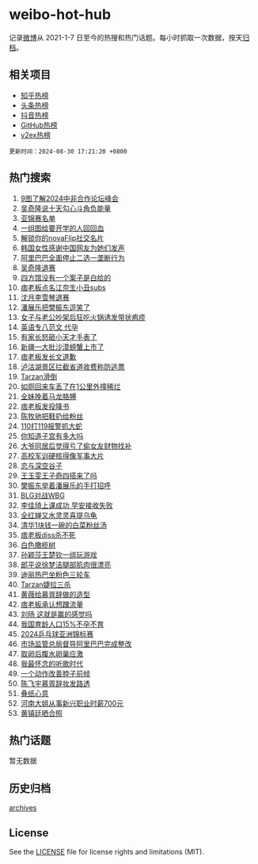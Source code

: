 # weibo-hot-hub

记录[微博](https://www.weibo.com)从 2021-1-7 日至今的热搜和热门话题。每小时抓取一次数据，按天[归档](archives)。

## 相关项目

- [知乎热榜](https://github.com/snaildev/zhihu-hot-hub)
- [头条热榜](https://github.com/snaildev/toutiao-hot-hub)
- [抖音热榜](https://github.com/snaildev/douyin-hot-hub)
- [GitHub热榜](https://github.com/snaildev/github-hot-hub)
- [v2ex热榜](https://github.com/snaildev/v2ex-hot-hub)


`更新时间：2024-08-30 17:21:20 +0800`

## 热门搜索

1. [9图了解2024中非合作论坛峰会](https://m.weibo.cn/search?containerid=100103type%3D1%26t%3D10%26q%3D%239%E5%9B%BE%E4%BA%86%E8%A7%A32024%E4%B8%AD%E9%9D%9E%E5%90%88%E4%BD%9C%E8%AE%BA%E5%9D%9B%E5%B3%B0%E4%BC%9A%23&stream_entry_id=51&isnewpage=1&extparam=seat%3D1%26c_type%3D51%26pos%3D0%26q%3D%25239%25E5%259B%25BE%25E4%25BA%2586%25E8%25A7%25A32024%25E4%25B8%25AD%25E9%259D%259E%25E5%2590%2588%25E4%25BD%259C%25E8%25AE%25BA%25E5%259D%259B%25E5%25B3%25B0%25E4%25BC%259A%2523%26dgr%3D0%26cate%3D10103%26filter_type%3Drealtimehot%26stream_entry_id%3D51%26display_time%3D1725009679%26pre_seqid%3D1725009679459082170186)
1. [吴奇隆说十天勾心斗角负能量](https://m.weibo.cn/search?containerid=100103type%3D1%26t%3D10%26q%3D%23%E5%90%B4%E5%A5%87%E9%9A%86%E8%AF%B4%E5%8D%81%E5%A4%A9%E5%8B%BE%E5%BF%83%E6%96%97%E8%A7%92%E8%B4%9F%E8%83%BD%E9%87%8F%23&stream_entry_id=31&isnewpage=1&extparam=seat%3D1%26c_type%3D31%26cate%3D5001%26realpos%3D1%26flag%3D1%26stream_entry_id%3D31%26pos%3D0%26band_rank%3D1%26lcate%3D5001%26q%3D%2523%25E5%2590%25B4%25E5%25A5%2587%25E9%259A%2586%25E8%25AF%25B4%25E5%258D%2581%25E5%25A4%25A9%25E5%258B%25BE%25E5%25BF%2583%25E6%2596%2597%25E8%25A7%2592%25E8%25B4%259F%25E8%2583%25BD%25E9%2587%258F%2523%26filter_type%3Drealtimehot%26dgr%3D0%26display_time%3D1725009679%26pre_seqid%3D1725009679459082170186)
1. [亚锦赛名单](https://m.weibo.cn/search?containerid=100103type%3D1%26t%3D10%26q%3D%E4%BA%9A%E9%94%A6%E8%B5%9B%E5%90%8D%E5%8D%95&stream_entry_id=31&isnewpage=1&extparam=seat%3D1%26c_type%3D31%26cate%3D5001%26realpos%3D2%26flag%3D1%26stream_entry_id%3D31%26pos%3D1%26band_rank%3D2%26lcate%3D5001%26q%3D%25E4%25BA%259A%25E9%2594%25A6%25E8%25B5%259B%25E5%2590%258D%25E5%258D%2595%26filter_type%3Drealtimehot%26dgr%3D0%26display_time%3D1725009679%26pre_seqid%3D1725009679459082170186)
1. [一组图给要开学的人回回血](https://m.weibo.cn/search?containerid=100103type%3D1%26t%3D10%26q%3D%23%E4%B8%80%E7%BB%84%E5%9B%BE%E7%BB%99%E8%A6%81%E5%BC%80%E5%AD%A6%E7%9A%84%E4%BA%BA%E5%9B%9E%E5%9B%9E%E8%A1%80%23&stream_entry_id=31&isnewpage=1&extparam=seat%3D1%26c_type%3D31%26cate%3D5001%26realpos%3D3%26flag%3D1%26stream_entry_id%3D31%26pos%3D2%26band_rank%3D3%26lcate%3D5001%26q%3D%2523%25E4%25B8%2580%25E7%25BB%2584%25E5%259B%25BE%25E7%25BB%2599%25E8%25A6%2581%25E5%25BC%2580%25E5%25AD%25A6%25E7%259A%2584%25E4%25BA%25BA%25E5%259B%259E%25E5%259B%259E%25E8%25A1%2580%2523%26filter_type%3Drealtimehot%26dgr%3D0%26display_time%3D1725009679%26pre_seqid%3D1725009679459082170186)
1. [解锁你的novaFlip社交名片](https://m.weibo.cn/search?containerid=100103type%3D1%26t%3D10%26q%3D%23%E8%A7%A3%E9%94%81%E4%BD%A0%E7%9A%84novaFlip%E7%A4%BE%E4%BA%A4%E5%90%8D%E7%89%87%23&stream_entry_id=31&isnewpage=1&extparam=seat%3D1%26c_type%3D31%26cate%3D5001%26adid%3D251598%26stream_entry_id%3D31%26q%3D%2523%25E8%25A7%25A3%25E9%2594%2581%25E4%25BD%25A0%25E7%259A%2584novaFlip%25E7%25A4%25BE%25E4%25BA%25A4%25E5%2590%258D%25E7%2589%2587%2523%26pos%3D3%26band_rank%3D4%26topic_ad%3D1%26lcate%3D5001%26is_ad_pos%3D1%26filter_type%3Drealtimehot%26dgr%3D0%26display_time%3D1725009679%26pre_seqid%3D1725009679459082170186)
1. [韩国女性感谢中国网友为她们发声](https://m.weibo.cn/search?containerid=100103type%3D1%26t%3D10%26q%3D%23%E9%9F%A9%E5%9B%BD%E5%A5%B3%E6%80%A7%E6%84%9F%E8%B0%A2%E4%B8%AD%E5%9B%BD%E7%BD%91%E5%8F%8B%E4%B8%BA%E5%A5%B9%E4%BB%AC%E5%8F%91%E5%A3%B0%23&stream_entry_id=31&isnewpage=1&extparam=seat%3D1%26c_type%3D31%26cate%3D5001%26realpos%3D4%26flag%3D0%26stream_entry_id%3D31%26pos%3D4%26band_rank%3D4%26lcate%3D5001%26q%3D%2523%25E9%259F%25A9%25E5%259B%25BD%25E5%25A5%25B3%25E6%2580%25A7%25E6%2584%259F%25E8%25B0%25A2%25E4%25B8%25AD%25E5%259B%25BD%25E7%25BD%2591%25E5%258F%258B%25E4%25B8%25BA%25E5%25A5%25B9%25E4%25BB%25AC%25E5%258F%2591%25E5%25A3%25B0%2523%26filter_type%3Drealtimehot%26dgr%3D0%26display_time%3D1725009679%26pre_seqid%3D1725009679459082170186)
1. [阿里巴巴全面停止二选一垄断行为](https://m.weibo.cn/search?containerid=100103type%3D1%26t%3D10%26q%3D%23%E9%98%BF%E9%87%8C%E5%B7%B4%E5%B7%B4%E5%85%A8%E9%9D%A2%E5%81%9C%E6%AD%A2%E4%BA%8C%E9%80%89%E4%B8%80%E5%9E%84%E6%96%AD%E8%A1%8C%E4%B8%BA%23&stream_entry_id=31&isnewpage=1&extparam=seat%3D1%26c_type%3D31%26cate%3D5001%26realpos%3D5%26flag%3D1%26stream_entry_id%3D31%26pos%3D5%26band_rank%3D5%26lcate%3D5001%26q%3D%2523%25E9%2598%25BF%25E9%2587%258C%25E5%25B7%25B4%25E5%25B7%25B4%25E5%2585%25A8%25E9%259D%25A2%25E5%2581%259C%25E6%25AD%25A2%25E4%25BA%258C%25E9%2580%2589%25E4%25B8%2580%25E5%259E%2584%25E6%2596%25AD%25E8%25A1%258C%25E4%25B8%25BA%2523%26filter_type%3Drealtimehot%26dgr%3D0%26display_time%3D1725009679%26pre_seqid%3D1725009679459082170186)
1. [吴奇隆退赛](https://m.weibo.cn/search?containerid=100103type%3D1%26t%3D10%26q%3D%23%E5%90%B4%E5%A5%87%E9%9A%86%E9%80%80%E8%B5%9B%23&stream_entry_id=31&isnewpage=1&extparam=seat%3D1%26c_type%3D31%26cate%3D5001%26realpos%3D6%26flag%3D2%26stream_entry_id%3D31%26pos%3D6%26band_rank%3D6%26lcate%3D5001%26q%3D%2523%25E5%2590%25B4%25E5%25A5%2587%25E9%259A%2586%25E9%2580%2580%25E8%25B5%259B%2523%26filter_type%3Drealtimehot%26dgr%3D0%26display_time%3D1725009679%26pre_seqid%3D1725009679459082170186)
1. [四方馆没有一个案子是白给的](https://m.weibo.cn/search?containerid=100103type%3D1%26t%3D10%26q%3D%23%E5%9B%9B%E6%96%B9%E9%A6%86%E6%B2%A1%E6%9C%89%E4%B8%80%E4%B8%AA%E6%A1%88%E5%AD%90%E6%98%AF%E7%99%BD%E7%BB%99%E7%9A%84%23&stream_entry_id=31&isnewpage=1&extparam=seat%3D1%26c_type%3D31%26cate%3D5001%26adid%3D252847%26stream_entry_id%3D31%26pos%3D7%26band_rank%3D7%26q%3D%2523%25E5%259B%259B%25E6%2596%25B9%25E9%25A6%2586%25E6%25B2%25A1%25E6%259C%2589%25E4%25B8%2580%25E4%25B8%25AA%25E6%25A1%2588%25E5%25AD%2590%25E6%2598%25AF%25E7%2599%25BD%25E7%25BB%2599%25E7%259A%2584%2523%26dgr%3D0%26is_ad_pos%3D1%26filter_type%3Drealtimehot%26lcate%3D5001%26display_time%3D1725009679%26pre_seqid%3D1725009679459082170186)
1. [痞老板点名江奈生小丑subs](https://m.weibo.cn/search?containerid=100103type%3D1%26t%3D10%26q%3D%E7%97%9E%E8%80%81%E6%9D%BF%E7%82%B9%E5%90%8D%E6%B1%9F%E5%A5%88%E7%94%9F%E5%B0%8F%E4%B8%91subs&stream_entry_id=31&isnewpage=1&extparam=seat%3D1%26c_type%3D31%26cate%3D5001%26realpos%3D7%26flag%3D1%26stream_entry_id%3D31%26pos%3D8%26band_rank%3D7%26lcate%3D5001%26q%3D%25E7%2597%259E%25E8%2580%2581%25E6%259D%25BF%25E7%2582%25B9%25E5%2590%258D%25E6%25B1%259F%25E5%25A5%2588%25E7%2594%259F%25E5%25B0%258F%25E4%25B8%2591subs%26filter_type%3Drealtimehot%26dgr%3D0%26display_time%3D1725009679%26pre_seqid%3D1725009679459082170186)
1. [沈月李雪琴退赛](https://m.weibo.cn/search?containerid=100103type%3D1%26t%3D10%26q%3D%23%E6%B2%88%E6%9C%88%E6%9D%8E%E9%9B%AA%E7%90%B4%E9%80%80%E8%B5%9B%23&stream_entry_id=31&isnewpage=1&extparam=seat%3D1%26c_type%3D31%26cate%3D5001%26realpos%3D8%26flag%3D2%26stream_entry_id%3D31%26pos%3D9%26band_rank%3D8%26lcate%3D5001%26q%3D%2523%25E6%25B2%2588%25E6%259C%2588%25E6%259D%258E%25E9%259B%25AA%25E7%2590%25B4%25E9%2580%2580%25E8%25B5%259B%2523%26filter_type%3Drealtimehot%26dgr%3D0%26display_time%3D1725009679%26pre_seqid%3D1725009679459082170186)
1. [潘展乐把樊振东逗笑了](https://m.weibo.cn/search?containerid=100103type%3D1%26t%3D10%26q%3D%E6%BD%98%E5%B1%95%E4%B9%90%E6%8A%8A%E6%A8%8A%E6%8C%AF%E4%B8%9C%E9%80%97%E7%AC%91%E4%BA%86&stream_entry_id=31&isnewpage=1&extparam=seat%3D1%26c_type%3D31%26cate%3D5001%26realpos%3D9%26flag%3D0%26stream_entry_id%3D31%26pos%3D10%26band_rank%3D9%26lcate%3D5001%26q%3D%25E6%25BD%2598%25E5%25B1%2595%25E4%25B9%2590%25E6%258A%258A%25E6%25A8%258A%25E6%258C%25AF%25E4%25B8%259C%25E9%2580%2597%25E7%25AC%2591%25E4%25BA%2586%26filter_type%3Drealtimehot%26dgr%3D0%26display_time%3D1725009679%26pre_seqid%3D1725009679459082170186)
1. [女子与老公吵架后狂吃火锅诱发带状疱疹](https://m.weibo.cn/search?containerid=100103type%3D1%26t%3D10%26q%3D%23%E5%A5%B3%E5%AD%90%E4%B8%8E%E8%80%81%E5%85%AC%E5%90%B5%E6%9E%B6%E5%90%8E%E7%8B%82%E5%90%83%E7%81%AB%E9%94%85%E8%AF%B1%E5%8F%91%E5%B8%A6%E7%8A%B6%E7%96%B1%E7%96%B9%23&stream_entry_id=31&isnewpage=1&extparam=seat%3D1%26c_type%3D31%26cate%3D5001%26realpos%3D10%26flag%3D0%26stream_entry_id%3D31%26pos%3D11%26band_rank%3D10%26lcate%3D5001%26q%3D%2523%25E5%25A5%25B3%25E5%25AD%2590%25E4%25B8%258E%25E8%2580%2581%25E5%2585%25AC%25E5%2590%25B5%25E6%259E%25B6%25E5%2590%258E%25E7%258B%2582%25E5%2590%2583%25E7%2581%25AB%25E9%2594%2585%25E8%25AF%25B1%25E5%258F%2591%25E5%25B8%25A6%25E7%258A%25B6%25E7%2596%25B1%25E7%2596%25B9%2523%26filter_type%3Drealtimehot%26dgr%3D0%26display_time%3D1725009679%26pre_seqid%3D1725009679459082170186)
1. [英语专八范文 代孕](https://m.weibo.cn/search?containerid=100103type%3D1%26t%3D10%26q%3D%E8%8B%B1%E8%AF%AD%E4%B8%93%E5%85%AB%E8%8C%83%E6%96%87+%E4%BB%A3%E5%AD%95&stream_entry_id=31&isnewpage=1&extparam=seat%3D1%26c_type%3D31%26cate%3D5001%26realpos%3D11%26flag%3D2%26stream_entry_id%3D31%26pos%3D12%26band_rank%3D11%26lcate%3D5001%26q%3D%25E8%258B%25B1%25E8%25AF%25AD%25E4%25B8%2593%25E5%2585%25AB%25E8%258C%2583%25E6%2596%2587%2520%25E4%25BB%25A3%25E5%25AD%2595%26filter_type%3Drealtimehot%26dgr%3D0%26display_time%3D1725009679%26pre_seqid%3D1725009679459082170186)
1. [有家长怒砸小天才手表了](https://m.weibo.cn/search?containerid=100103type%3D1%26t%3D10%26q%3D%23%E6%9C%89%E5%AE%B6%E9%95%BF%E6%80%92%E7%A0%B8%E5%B0%8F%E5%A4%A9%E6%89%8D%E6%89%8B%E8%A1%A8%E4%BA%86%23&stream_entry_id=31&isnewpage=1&extparam=seat%3D1%26c_type%3D31%26cate%3D5001%26realpos%3D12%26flag%3D0%26stream_entry_id%3D31%26pos%3D13%26band_rank%3D12%26lcate%3D5001%26q%3D%2523%25E6%259C%2589%25E5%25AE%25B6%25E9%2595%25BF%25E6%2580%2592%25E7%25A0%25B8%25E5%25B0%258F%25E5%25A4%25A9%25E6%2589%258D%25E6%2589%258B%25E8%25A1%25A8%25E4%25BA%2586%2523%26filter_type%3Drealtimehot%26dgr%3D0%26display_time%3D1725009679%26pre_seqid%3D1725009679459082170186)
1. [新疆一大批沙漠螃蟹上市了](https://m.weibo.cn/search?containerid=100103type%3D1%26t%3D10%26q%3D%23%E6%96%B0%E7%96%86%E4%B8%80%E5%A4%A7%E6%89%B9%E6%B2%99%E6%BC%A0%E8%9E%83%E8%9F%B9%E4%B8%8A%E5%B8%82%E4%BA%86%23&stream_entry_id=31&isnewpage=1&extparam=seat%3D1%26c_type%3D31%26cate%3D5001%26realpos%3D13%26flag%3D0%26stream_entry_id%3D31%26pos%3D14%26band_rank%3D13%26lcate%3D5001%26q%3D%2523%25E6%2596%25B0%25E7%2596%2586%25E4%25B8%2580%25E5%25A4%25A7%25E6%2589%25B9%25E6%25B2%2599%25E6%25BC%25A0%25E8%259E%2583%25E8%259F%25B9%25E4%25B8%258A%25E5%25B8%2582%25E4%25BA%2586%2523%26filter_type%3Drealtimehot%26dgr%3D0%26display_time%3D1725009679%26pre_seqid%3D1725009679459082170186)
1. [痞老板发长文道歉](https://m.weibo.cn/search?containerid=100103type%3D1%26t%3D10%26q%3D%23%E7%97%9E%E8%80%81%E6%9D%BF%E5%8F%91%E9%95%BF%E6%96%87%E9%81%93%E6%AD%89%23&stream_entry_id=31&isnewpage=1&extparam=seat%3D1%26c_type%3D31%26cate%3D5001%26realpos%3D14%26flag%3D0%26stream_entry_id%3D31%26pos%3D15%26band_rank%3D14%26lcate%3D5001%26q%3D%2523%25E7%2597%259E%25E8%2580%2581%25E6%259D%25BF%25E5%258F%2591%25E9%2595%25BF%25E6%2596%2587%25E9%2581%2593%25E6%25AD%2589%2523%26filter_type%3Drealtimehot%26dgr%3D0%26display_time%3D1725009679%26pre_seqid%3D1725009679459082170186)
1. [泸沽湖景区拦截省道收费称防逃票](https://m.weibo.cn/search?containerid=100103type%3D1%26t%3D10%26q%3D%23%E6%B3%B8%E6%B2%BD%E6%B9%96%E6%99%AF%E5%8C%BA%E6%8B%A6%E6%88%AA%E7%9C%81%E9%81%93%E6%94%B6%E8%B4%B9%E7%A7%B0%E9%98%B2%E9%80%83%E7%A5%A8%23&stream_entry_id=31&isnewpage=1&extparam=seat%3D1%26c_type%3D31%26cate%3D5001%26realpos%3D15%26flag%3D1%26stream_entry_id%3D31%26pos%3D16%26band_rank%3D15%26lcate%3D5001%26q%3D%2523%25E6%25B3%25B8%25E6%25B2%25BD%25E6%25B9%2596%25E6%2599%25AF%25E5%258C%25BA%25E6%258B%25A6%25E6%2588%25AA%25E7%259C%2581%25E9%2581%2593%25E6%2594%25B6%25E8%25B4%25B9%25E7%25A7%25B0%25E9%2598%25B2%25E9%2580%2583%25E7%25A5%25A8%2523%26filter_type%3Drealtimehot%26dgr%3D0%26display_time%3D1725009679%26pre_seqid%3D1725009679459082170186)
1. [Tarzan滑倒](https://m.weibo.cn/search?containerid=100103type%3D1%26t%3D10%26q%3DTarzan%E6%BB%91%E5%80%92&stream_entry_id=31&isnewpage=1&extparam=seat%3D1%26c_type%3D31%26cate%3D5001%26realpos%3D16%26flag%3D1%26stream_entry_id%3D31%26pos%3D17%26band_rank%3D16%26lcate%3D5001%26q%3DTarzan%25E6%25BB%2591%25E5%2580%2592%26filter_type%3Drealtimehot%26dgr%3D0%26display_time%3D1725009679%26pre_seqid%3D1725009679459082170186)
1. [如厕回来车丢了在1公里外撞稀烂](https://m.weibo.cn/search?containerid=100103type%3D1%26t%3D10%26q%3D%23%E5%A6%82%E5%8E%95%E5%9B%9E%E6%9D%A5%E8%BD%A6%E4%B8%A2%E4%BA%86%E5%9C%A81%E5%85%AC%E9%87%8C%E5%A4%96%E6%92%9E%E7%A8%80%E7%83%82%23&stream_entry_id=31&isnewpage=1&extparam=seat%3D1%26c_type%3D31%26cate%3D5001%26realpos%3D17%26flag%3D0%26stream_entry_id%3D31%26pos%3D18%26band_rank%3D17%26lcate%3D5001%26q%3D%2523%25E5%25A6%2582%25E5%258E%2595%25E5%259B%259E%25E6%259D%25A5%25E8%25BD%25A6%25E4%25B8%25A2%25E4%25BA%2586%25E5%259C%25A81%25E5%2585%25AC%25E9%2587%258C%25E5%25A4%2596%25E6%2592%259E%25E7%25A8%2580%25E7%2583%2582%2523%26filter_type%3Drealtimehot%26dgr%3D0%26display_time%3D1725009679%26pre_seqid%3D1725009679459082170186)
1. [全妹挽着马龙胳膊](https://m.weibo.cn/search?containerid=100103type%3D1%26t%3D10%26q%3D%E5%85%A8%E5%A6%B9%E6%8C%BD%E7%9D%80%E9%A9%AC%E9%BE%99%E8%83%B3%E8%86%8A&stream_entry_id=31&isnewpage=1&extparam=seat%3D1%26c_type%3D31%26cate%3D5001%26realpos%3D18%26flag%3D1%26stream_entry_id%3D31%26pos%3D19%26band_rank%3D18%26lcate%3D5001%26q%3D%25E5%2585%25A8%25E5%25A6%25B9%25E6%258C%25BD%25E7%259D%2580%25E9%25A9%25AC%25E9%25BE%2599%25E8%2583%25B3%25E8%2586%258A%26filter_type%3Drealtimehot%26dgr%3D0%26display_time%3D1725009679%26pre_seqid%3D1725009679459082170186)
1. [痞老板发投降书](https://m.weibo.cn/search?containerid=100103type%3D1%26t%3D10%26q%3D%23%E7%97%9E%E8%80%81%E6%9D%BF%E5%8F%91%E6%8A%95%E9%99%8D%E4%B9%A6%23&stream_entry_id=31&isnewpage=1&extparam=seat%3D1%26c_type%3D31%26cate%3D5001%26realpos%3D19%26flag%3D0%26stream_entry_id%3D31%26pos%3D20%26band_rank%3D19%26lcate%3D5001%26q%3D%2523%25E7%2597%259E%25E8%2580%2581%25E6%259D%25BF%25E5%258F%2591%25E6%258A%2595%25E9%2599%258D%25E4%25B9%25A6%2523%26filter_type%3Drealtimehot%26dgr%3D0%26display_time%3D1725009679%26pre_seqid%3D1725009679459082170186)
1. [陈牧驰把鞋扔给粉丝](https://m.weibo.cn/search?containerid=100103type%3D1%26t%3D10%26q%3D%23%E9%99%88%E7%89%A7%E9%A9%B0%E6%8A%8A%E9%9E%8B%E6%89%94%E7%BB%99%E7%B2%89%E4%B8%9D%23&stream_entry_id=31&isnewpage=1&extparam=seat%3D1%26c_type%3D31%26cate%3D5001%26realpos%3D20%26flag%3D1%26stream_entry_id%3D31%26pos%3D21%26band_rank%3D20%26lcate%3D5001%26q%3D%2523%25E9%2599%2588%25E7%2589%25A7%25E9%25A9%25B0%25E6%258A%258A%25E9%259E%258B%25E6%2589%2594%25E7%25BB%2599%25E7%25B2%2589%25E4%25B8%259D%2523%26filter_type%3Drealtimehot%26dgr%3D0%26display_time%3D1725009679%26pre_seqid%3D1725009679459082170186)
1. [110打119报警抓大蛇](https://m.weibo.cn/search?containerid=100103type%3D1%26t%3D10%26q%3D%23110%E6%89%93119%E6%8A%A5%E8%AD%A6%E6%8A%93%E5%A4%A7%E8%9B%87%23&stream_entry_id=31&isnewpage=1&extparam=seat%3D1%26c_type%3D31%26cate%3D5001%26realpos%3D21%26flag%3D1%26stream_entry_id%3D31%26pos%3D22%26band_rank%3D21%26lcate%3D5001%26q%3D%2523110%25E6%2589%2593119%25E6%258A%25A5%25E8%25AD%25A6%25E6%258A%2593%25E5%25A4%25A7%25E8%259B%2587%2523%26filter_type%3Drealtimehot%26dgr%3D0%26display_time%3D1725009679%26pre_seqid%3D1725009679459082170186)
1. [你知道子宫有多大吗](https://m.weibo.cn/search?containerid=100103type%3D1%26t%3D10%26q%3D%23%E4%BD%A0%E7%9F%A5%E9%81%93%E5%AD%90%E5%AE%AB%E6%9C%89%E5%A4%9A%E5%A4%A7%E5%90%97%23&stream_entry_id=31&isnewpage=1&extparam=seat%3D1%26c_type%3D31%26cate%3D5001%26realpos%3D22%26flag%3D0%26stream_entry_id%3D31%26pos%3D23%26band_rank%3D22%26lcate%3D5001%26q%3D%2523%25E4%25BD%25A0%25E7%259F%25A5%25E9%2581%2593%25E5%25AD%2590%25E5%25AE%25AB%25E6%259C%2589%25E5%25A4%259A%25E5%25A4%25A7%25E5%2590%2597%2523%26filter_type%3Drealtimehot%26dgr%3D0%26display_time%3D1725009679%26pre_seqid%3D1725009679459082170186)
1. [大爷同居后觉得亏了偷女友财物找补](https://m.weibo.cn/search?containerid=100103type%3D1%26t%3D10%26q%3D%23%E5%A4%A7%E7%88%B7%E5%90%8C%E5%B1%85%E5%90%8E%E8%A7%89%E5%BE%97%E4%BA%8F%E4%BA%86%E5%81%B7%E5%A5%B3%E5%8F%8B%E8%B4%A2%E7%89%A9%E6%89%BE%E8%A1%A5%23&stream_entry_id=31&isnewpage=1&extparam=seat%3D1%26c_type%3D31%26cate%3D5001%26realpos%3D23%26flag%3D1%26stream_entry_id%3D31%26pos%3D24%26band_rank%3D23%26lcate%3D5001%26q%3D%2523%25E5%25A4%25A7%25E7%2588%25B7%25E5%2590%258C%25E5%25B1%2585%25E5%2590%258E%25E8%25A7%2589%25E5%25BE%2597%25E4%25BA%258F%25E4%25BA%2586%25E5%2581%25B7%25E5%25A5%25B3%25E5%258F%258B%25E8%25B4%25A2%25E7%2589%25A9%25E6%2589%25BE%25E8%25A1%25A5%2523%26filter_type%3Drealtimehot%26dgr%3D0%26display_time%3D1725009679%26pre_seqid%3D1725009679459082170186)
1. [高校军训硬核得像军事大片](https://m.weibo.cn/search?containerid=100103type%3D1%26t%3D10%26q%3D%23%E9%AB%98%E6%A0%A1%E5%86%9B%E8%AE%AD%E7%A1%AC%E6%A0%B8%E5%BE%97%E5%83%8F%E5%86%9B%E4%BA%8B%E5%A4%A7%E7%89%87%23&stream_entry_id=31&isnewpage=1&extparam=seat%3D1%26c_type%3D31%26cate%3D5001%26realpos%3D24%26flag%3D1%26stream_entry_id%3D31%26pos%3D25%26band_rank%3D24%26lcate%3D5001%26q%3D%2523%25E9%25AB%2598%25E6%25A0%25A1%25E5%2586%259B%25E8%25AE%25AD%25E7%25A1%25AC%25E6%25A0%25B8%25E5%25BE%2597%25E5%2583%258F%25E5%2586%259B%25E4%25BA%258B%25E5%25A4%25A7%25E7%2589%2587%2523%26filter_type%3Drealtimehot%26dgr%3D0%26display_time%3D1725009679%26pre_seqid%3D1725009679459082170186)
1. [恋与深空谷子](https://m.weibo.cn/search?containerid=100103type%3D1%26t%3D10%26q%3D%E6%81%8B%E4%B8%8E%E6%B7%B1%E7%A9%BA%E8%B0%B7%E5%AD%90&stream_entry_id=31&isnewpage=1&extparam=seat%3D1%26c_type%3D31%26cate%3D5001%26realpos%3D25%26flag%3D0%26stream_entry_id%3D31%26pos%3D26%26band_rank%3D25%26lcate%3D5001%26q%3D%25E6%2581%258B%25E4%25B8%258E%25E6%25B7%25B1%25E7%25A9%25BA%25E8%25B0%25B7%25E5%25AD%2590%26filter_type%3Drealtimehot%26dgr%3D0%26display_time%3D1725009679%26pre_seqid%3D1725009679459082170186)
1. [王玉雯王子奇四搭来了吗](https://m.weibo.cn/search?containerid=100103type%3D1%26t%3D10%26q%3D%23%E7%8E%8B%E7%8E%89%E9%9B%AF%E7%8E%8B%E5%AD%90%E5%A5%87%E5%9B%9B%E6%90%AD%E6%9D%A5%E4%BA%86%E5%90%97%23&stream_entry_id=31&isnewpage=1&extparam=seat%3D1%26c_type%3D31%26cate%3D5001%26realpos%3D26%26flag%3D1%26stream_entry_id%3D31%26pos%3D27%26band_rank%3D26%26lcate%3D5001%26q%3D%2523%25E7%258E%258B%25E7%258E%2589%25E9%259B%25AF%25E7%258E%258B%25E5%25AD%2590%25E5%25A5%2587%25E5%259B%259B%25E6%2590%25AD%25E6%259D%25A5%25E4%25BA%2586%25E5%2590%2597%2523%26filter_type%3Drealtimehot%26dgr%3D0%26display_time%3D1725009679%26pre_seqid%3D1725009679459082170186)
1. [樊振东举着潘展乐的手打招呼](https://m.weibo.cn/search?containerid=100103type%3D1%26t%3D10%26q%3D%23%E6%A8%8A%E6%8C%AF%E4%B8%9C%E4%B8%BE%E7%9D%80%E6%BD%98%E5%B1%95%E4%B9%90%E7%9A%84%E6%89%8B%E6%89%93%E6%8B%9B%E5%91%BC%23&stream_entry_id=31&isnewpage=1&extparam=seat%3D1%26c_type%3D31%26cate%3D5001%26realpos%3D27%26flag%3D1%26stream_entry_id%3D31%26pos%3D28%26band_rank%3D27%26lcate%3D5001%26q%3D%2523%25E6%25A8%258A%25E6%258C%25AF%25E4%25B8%259C%25E4%25B8%25BE%25E7%259D%2580%25E6%25BD%2598%25E5%25B1%2595%25E4%25B9%2590%25E7%259A%2584%25E6%2589%258B%25E6%2589%2593%25E6%258B%259B%25E5%2591%25BC%2523%26filter_type%3Drealtimehot%26dgr%3D0%26display_time%3D1725009679%26pre_seqid%3D1725009679459082170186)
1. [BLG对战WBG](https://m.weibo.cn/search?containerid=100103type%3D1%26t%3D10%26q%3D%23BLG%E5%AF%B9%E6%88%98WBG%23&stream_entry_id=31&isnewpage=1&extparam=seat%3D1%26c_type%3D31%26cate%3D5001%26realpos%3D28%26flag%3D0%26stream_entry_id%3D31%26pos%3D29%26band_rank%3D28%26lcate%3D5001%26q%3D%2523BLG%25E5%25AF%25B9%25E6%2588%2598WBG%2523%26filter_type%3Drealtimehot%26dgr%3D0%26display_time%3D1725009679%26pre_seqid%3D1725009679459082170186)
1. [李佳琦上课成功 早安接收失败](https://m.weibo.cn/search?containerid=100103type%3D1%26t%3D10%26q%3D%E6%9D%8E%E4%BD%B3%E7%90%A6%E4%B8%8A%E8%AF%BE%E6%88%90%E5%8A%9F+%E6%97%A9%E5%AE%89%E6%8E%A5%E6%94%B6%E5%A4%B1%E8%B4%A5&stream_entry_id=31&isnewpage=1&extparam=seat%3D1%26c_type%3D31%26cate%3D5001%26realpos%3D29%26flag%3D0%26stream_entry_id%3D31%26pos%3D30%26band_rank%3D29%26lcate%3D5001%26q%3D%25E6%259D%258E%25E4%25BD%25B3%25E7%2590%25A6%25E4%25B8%258A%25E8%25AF%25BE%25E6%2588%2590%25E5%258A%259F%2520%25E6%2597%25A9%25E5%25AE%2589%25E6%258E%25A5%25E6%2594%25B6%25E5%25A4%25B1%25E8%25B4%25A5%26filter_type%3Drealtimehot%26dgr%3D0%26display_time%3D1725009679%26pre_seqid%3D1725009679459082170186)
1. [全红婵又水灵灵喜提乌龟](https://m.weibo.cn/search?containerid=100103type%3D1%26t%3D10%26q%3D%23%E5%85%A8%E7%BA%A2%E5%A9%B5%E5%8F%88%E6%B0%B4%E7%81%B5%E7%81%B5%E5%96%9C%E6%8F%90%E4%B9%8C%E9%BE%9F%23&stream_entry_id=31&isnewpage=1&extparam=seat%3D1%26c_type%3D31%26cate%3D5001%26realpos%3D30%26flag%3D1%26stream_entry_id%3D31%26pos%3D31%26band_rank%3D30%26lcate%3D5001%26q%3D%2523%25E5%2585%25A8%25E7%25BA%25A2%25E5%25A9%25B5%25E5%258F%2588%25E6%25B0%25B4%25E7%2581%25B5%25E7%2581%25B5%25E5%2596%259C%25E6%258F%2590%25E4%25B9%258C%25E9%25BE%259F%2523%26filter_type%3Drealtimehot%26dgr%3D0%26display_time%3D1725009679%26pre_seqid%3D1725009679459082170186)
1. [清华1块钱一碗的白菜粉丝汤](https://m.weibo.cn/search?containerid=100103type%3D1%26t%3D10%26q%3D%23%E6%B8%85%E5%8D%8E1%E5%9D%97%E9%92%B1%E4%B8%80%E7%A2%97%E7%9A%84%E7%99%BD%E8%8F%9C%E7%B2%89%E4%B8%9D%E6%B1%A4%23&stream_entry_id=31&isnewpage=1&extparam=seat%3D1%26c_type%3D31%26cate%3D5001%26realpos%3D31%26flag%3D0%26stream_entry_id%3D31%26pos%3D32%26band_rank%3D31%26lcate%3D5001%26q%3D%2523%25E6%25B8%2585%25E5%258D%258E1%25E5%259D%2597%25E9%2592%25B1%25E4%25B8%2580%25E7%25A2%2597%25E7%259A%2584%25E7%2599%25BD%25E8%258F%259C%25E7%25B2%2589%25E4%25B8%259D%25E6%25B1%25A4%2523%26filter_type%3Drealtimehot%26dgr%3D0%26display_time%3D1725009679%26pre_seqid%3D1725009679459082170186)
1. [痞老板diss杀不死](https://m.weibo.cn/search?containerid=100103type%3D1%26t%3D10%26q%3D%23%E7%97%9E%E8%80%81%E6%9D%BFdiss%E6%9D%80%E4%B8%8D%E6%AD%BB%23&stream_entry_id=31&isnewpage=1&extparam=seat%3D1%26c_type%3D31%26cate%3D5001%26realpos%3D32%26flag%3D0%26stream_entry_id%3D31%26pos%3D33%26band_rank%3D32%26lcate%3D5001%26q%3D%2523%25E7%2597%259E%25E8%2580%2581%25E6%259D%25BFdiss%25E6%259D%2580%25E4%25B8%258D%25E6%25AD%25BB%2523%26filter_type%3Drealtimehot%26dgr%3D0%26display_time%3D1725009679%26pre_seqid%3D1725009679459082170186)
1. [白色橄榄树](https://m.weibo.cn/search?containerid=100103type%3D1%26t%3D10%26q%3D%E7%99%BD%E8%89%B2%E6%A9%84%E6%A6%84%E6%A0%91&stream_entry_id=31&isnewpage=1&extparam=seat%3D1%26c_type%3D31%26cate%3D5001%26realpos%3D33%26flag%3D1%26stream_entry_id%3D31%26pos%3D34%26band_rank%3D33%26lcate%3D5001%26q%3D%25E7%2599%25BD%25E8%2589%25B2%25E6%25A9%2584%25E6%25A6%2584%25E6%25A0%2591%26filter_type%3Drealtimehot%26dgr%3D0%26display_time%3D1725009679%26pre_seqid%3D1725009679459082170186)
1. [孙颖莎王楚钦一组玩游戏](https://m.weibo.cn/search?containerid=100103type%3D1%26t%3D10%26q%3D%23%E5%AD%99%E9%A2%96%E8%8E%8E%E7%8E%8B%E6%A5%9A%E9%92%A6%E4%B8%80%E7%BB%84%E7%8E%A9%E6%B8%B8%E6%88%8F%23&stream_entry_id=31&isnewpage=1&extparam=seat%3D1%26c_type%3D31%26cate%3D5001%26realpos%3D34%26flag%3D0%26stream_entry_id%3D31%26pos%3D35%26band_rank%3D34%26lcate%3D5001%26q%3D%2523%25E5%25AD%2599%25E9%25A2%2596%25E8%258E%258E%25E7%258E%258B%25E6%25A5%259A%25E9%2592%25A6%25E4%25B8%2580%25E7%25BB%2584%25E7%258E%25A9%25E6%25B8%25B8%25E6%2588%258F%2523%26filter_type%3Drealtimehot%26dgr%3D0%26display_time%3D1725009679%26pre_seqid%3D1725009679459082170186)
1. [郎平说徐梦洁腿部肌肉很漂亮](https://m.weibo.cn/search?containerid=100103type%3D1%26t%3D10%26q%3D%E9%83%8E%E5%B9%B3%E8%AF%B4%E5%BE%90%E6%A2%A6%E6%B4%81%E8%85%BF%E9%83%A8%E8%82%8C%E8%82%89%E5%BE%88%E6%BC%82%E4%BA%AE&stream_entry_id=31&isnewpage=1&extparam=seat%3D1%26c_type%3D31%26cate%3D5001%26realpos%3D35%26flag%3D1%26stream_entry_id%3D31%26pos%3D36%26band_rank%3D35%26lcate%3D5001%26q%3D%25E9%2583%258E%25E5%25B9%25B3%25E8%25AF%25B4%25E5%25BE%2590%25E6%25A2%25A6%25E6%25B4%2581%25E8%2585%25BF%25E9%2583%25A8%25E8%2582%258C%25E8%2582%2589%25E5%25BE%2588%25E6%25BC%2582%25E4%25BA%25AE%26filter_type%3Drealtimehot%26dgr%3D0%26display_time%3D1725009679%26pre_seqid%3D1725009679459082170186)
1. [迪丽热巴坐粉色三轮车](https://m.weibo.cn/search?containerid=100103type%3D1%26t%3D10%26q%3D%23%E8%BF%AA%E4%B8%BD%E7%83%AD%E5%B7%B4%E5%9D%90%E7%B2%89%E8%89%B2%E4%B8%89%E8%BD%AE%E8%BD%A6%23&stream_entry_id=31&isnewpage=1&extparam=seat%3D1%26c_type%3D31%26cate%3D5001%26realpos%3D36%26flag%3D1%26stream_entry_id%3D31%26pos%3D37%26band_rank%3D36%26lcate%3D5001%26q%3D%2523%25E8%25BF%25AA%25E4%25B8%25BD%25E7%2583%25AD%25E5%25B7%25B4%25E5%259D%2590%25E7%25B2%2589%25E8%2589%25B2%25E4%25B8%2589%25E8%25BD%25AE%25E8%25BD%25A6%2523%26filter_type%3Drealtimehot%26dgr%3D0%26display_time%3D1725009679%26pre_seqid%3D1725009679459082170186)
1. [Tarzan婕拉三杀](https://m.weibo.cn/search?containerid=100103type%3D1%26t%3D10%26q%3D%23Tarzan%E5%A9%95%E6%8B%89%E4%B8%89%E6%9D%80%23&stream_entry_id=31&isnewpage=1&extparam=seat%3D1%26c_type%3D31%26cate%3D5001%26realpos%3D37%26flag%3D1%26stream_entry_id%3D31%26pos%3D38%26band_rank%3D37%26lcate%3D5001%26q%3D%2523Tarzan%25E5%25A9%2595%25E6%258B%2589%25E4%25B8%2589%25E6%259D%2580%2523%26filter_type%3Drealtimehot%26dgr%3D0%26display_time%3D1725009679%26pre_seqid%3D1725009679459082170186)
1. [黄薇给慕胥辞做的造型](https://m.weibo.cn/search?containerid=100103type%3D1%26t%3D10%26q%3D%23%E9%BB%84%E8%96%87%E7%BB%99%E6%85%95%E8%83%A5%E8%BE%9E%E5%81%9A%E7%9A%84%E9%80%A0%E5%9E%8B%23&stream_entry_id=31&isnewpage=1&extparam=seat%3D1%26c_type%3D31%26cate%3D5001%26realpos%3D38%26flag%3D1%26stream_entry_id%3D31%26pos%3D39%26band_rank%3D38%26lcate%3D5001%26q%3D%2523%25E9%25BB%2584%25E8%2596%2587%25E7%25BB%2599%25E6%2585%2595%25E8%2583%25A5%25E8%25BE%259E%25E5%2581%259A%25E7%259A%2584%25E9%2580%25A0%25E5%259E%258B%2523%26filter_type%3Drealtimehot%26dgr%3D0%26display_time%3D1725009679%26pre_seqid%3D1725009679459082170186)
1. [痞老板承认想蹭流量](https://m.weibo.cn/search?containerid=100103type%3D1%26t%3D10%26q%3D%23%E7%97%9E%E8%80%81%E6%9D%BF%E6%89%BF%E8%AE%A4%E6%83%B3%E8%B9%AD%E6%B5%81%E9%87%8F%23&stream_entry_id=31&isnewpage=1&extparam=seat%3D1%26c_type%3D31%26cate%3D5001%26realpos%3D39%26flag%3D0%26stream_entry_id%3D31%26pos%3D40%26band_rank%3D39%26lcate%3D5001%26q%3D%2523%25E7%2597%259E%25E8%2580%2581%25E6%259D%25BF%25E6%2589%25BF%25E8%25AE%25A4%25E6%2583%25B3%25E8%25B9%25AD%25E6%25B5%2581%25E9%2587%258F%2523%26filter_type%3Drealtimehot%26dgr%3D0%26display_time%3D1725009679%26pre_seqid%3D1725009679459082170186)
1. [刘旸 这就是赢的感觉吗](https://m.weibo.cn/search?containerid=100103type%3D1%26t%3D10%26q%3D%E5%88%98%E6%97%B8+%E8%BF%99%E5%B0%B1%E6%98%AF%E8%B5%A2%E7%9A%84%E6%84%9F%E8%A7%89%E5%90%97&stream_entry_id=31&isnewpage=1&extparam=seat%3D1%26c_type%3D31%26cate%3D5001%26realpos%3D40%26flag%3D1%26stream_entry_id%3D31%26pos%3D41%26band_rank%3D40%26lcate%3D5001%26q%3D%25E5%2588%2598%25E6%2597%25B8%2520%25E8%25BF%2599%25E5%25B0%25B1%25E6%2598%25AF%25E8%25B5%25A2%25E7%259A%2584%25E6%2584%259F%25E8%25A7%2589%25E5%2590%2597%26filter_type%3Drealtimehot%26dgr%3D0%26display_time%3D1725009679%26pre_seqid%3D1725009679459082170186)
1. [我国育龄人口15%不孕不育](https://m.weibo.cn/search?containerid=100103type%3D1%26t%3D10%26q%3D%23%E6%88%91%E5%9B%BD%E8%82%B2%E9%BE%84%E4%BA%BA%E5%8F%A315%25%E4%B8%8D%E5%AD%95%E4%B8%8D%E8%82%B2%23&stream_entry_id=31&isnewpage=1&extparam=seat%3D1%26c_type%3D31%26cate%3D5001%26realpos%3D41%26flag%3D1%26stream_entry_id%3D31%26pos%3D42%26band_rank%3D41%26lcate%3D5001%26q%3D%2523%25E6%2588%2591%25E5%259B%25BD%25E8%2582%25B2%25E9%25BE%2584%25E4%25BA%25BA%25E5%258F%25A315%2525%25E4%25B8%258D%25E5%25AD%2595%25E4%25B8%258D%25E8%2582%25B2%2523%26filter_type%3Drealtimehot%26dgr%3D0%26display_time%3D1725009679%26pre_seqid%3D1725009679459082170186)
1. [2024乒乓球亚洲锦标赛](https://m.weibo.cn/search?containerid=100103type%3D1%26t%3D10%26q%3D2024%E4%B9%92%E4%B9%93%E7%90%83%E4%BA%9A%E6%B4%B2%E9%94%A6%E6%A0%87%E8%B5%9B&stream_entry_id=31&isnewpage=1&extparam=seat%3D1%26c_type%3D31%26cate%3D5001%26realpos%3D42%26flag%3D1%26stream_entry_id%3D31%26pos%3D43%26band_rank%3D42%26lcate%3D5001%26q%3D2024%25E4%25B9%2592%25E4%25B9%2593%25E7%2590%2583%25E4%25BA%259A%25E6%25B4%25B2%25E9%2594%25A6%25E6%25A0%2587%25E8%25B5%259B%26filter_type%3Drealtimehot%26dgr%3D0%26display_time%3D1725009679%26pre_seqid%3D1725009679459082170186)
1. [市场监管总局督导阿里巴巴完成整改](https://m.weibo.cn/search?containerid=100103type%3D1%26t%3D10%26q%3D%23%E5%B8%82%E5%9C%BA%E7%9B%91%E7%AE%A1%E6%80%BB%E5%B1%80%E7%9D%A3%E5%AF%BC%E9%98%BF%E9%87%8C%E5%B7%B4%E5%B7%B4%E5%AE%8C%E6%88%90%E6%95%B4%E6%94%B9%23&stream_entry_id=31&isnewpage=1&extparam=seat%3D1%26c_type%3D31%26cate%3D5001%26realpos%3D43%26flag%3D1%26stream_entry_id%3D31%26pos%3D44%26band_rank%3D43%26lcate%3D5001%26q%3D%2523%25E5%25B8%2582%25E5%259C%25BA%25E7%259B%2591%25E7%25AE%25A1%25E6%2580%25BB%25E5%25B1%2580%25E7%259D%25A3%25E5%25AF%25BC%25E9%2598%25BF%25E9%2587%258C%25E5%25B7%25B4%25E5%25B7%25B4%25E5%25AE%258C%25E6%2588%2590%25E6%2595%25B4%25E6%2594%25B9%2523%26filter_type%3Drealtimehot%26dgr%3D0%26display_time%3D1725009679%26pre_seqid%3D1725009679459082170186)
1. [取卵后腹水卵巢应激](https://m.weibo.cn/search?containerid=100103type%3D1%26t%3D10%26q%3D%23%E5%8F%96%E5%8D%B5%E5%90%8E%E8%85%B9%E6%B0%B4%E5%8D%B5%E5%B7%A2%E5%BA%94%E6%BF%80%23&stream_entry_id=31&isnewpage=1&extparam=seat%3D1%26c_type%3D31%26cate%3D5001%26realpos%3D44%26flag%3D1%26stream_entry_id%3D31%26pos%3D45%26band_rank%3D44%26lcate%3D5001%26q%3D%2523%25E5%258F%2596%25E5%258D%25B5%25E5%2590%258E%25E8%2585%25B9%25E6%25B0%25B4%25E5%258D%25B5%25E5%25B7%25A2%25E5%25BA%2594%25E6%25BF%2580%2523%26filter_type%3Drealtimehot%26dgr%3D0%26display_time%3D1725009679%26pre_seqid%3D1725009679459082170186)
1. [我最怀念的听歌时代](https://m.weibo.cn/search?containerid=100103type%3D1%26t%3D10%26q%3D%23%E6%88%91%E6%9C%80%E6%80%80%E5%BF%B5%E7%9A%84%E5%90%AC%E6%AD%8C%E6%97%B6%E4%BB%A3%23&stream_entry_id=31&isnewpage=1&extparam=seat%3D1%26c_type%3D31%26cate%3D5001%26realpos%3D45%26adid%3D250746%26stream_entry_id%3D31%26pos%3D46%26band_rank%3D45%26lcate%3D5001%26flag%3D0%26q%3D%2523%25E6%2588%2591%25E6%259C%2580%25E6%2580%2580%25E5%25BF%25B5%25E7%259A%2584%25E5%2590%25AC%25E6%25AD%258C%25E6%2597%25B6%25E4%25BB%25A3%2523%26filter_type%3Drealtimehot%26dgr%3D0%26display_time%3D1725009679%26pre_seqid%3D1725009679459082170186)
1. [一个动作改善脖子前倾](https://m.weibo.cn/search?containerid=100103type%3D1%26t%3D10%26q%3D%E4%B8%80%E4%B8%AA%E5%8A%A8%E4%BD%9C%E6%94%B9%E5%96%84%E8%84%96%E5%AD%90%E5%89%8D%E5%80%BE&stream_entry_id=31&isnewpage=1&extparam=seat%3D1%26c_type%3D31%26cate%3D5001%26realpos%3D46%26flag%3D1%26stream_entry_id%3D31%26pos%3D47%26band_rank%3D46%26lcate%3D5001%26q%3D%25E4%25B8%2580%25E4%25B8%25AA%25E5%258A%25A8%25E4%25BD%259C%25E6%2594%25B9%25E5%2596%2584%25E8%2584%2596%25E5%25AD%2590%25E5%2589%258D%25E5%2580%25BE%26filter_type%3Drealtimehot%26dgr%3D0%26display_time%3D1725009679%26pre_seqid%3D1725009679459082170186)
1. [陈飞宇慕胥辞妆发路透](https://m.weibo.cn/search?containerid=100103type%3D1%26t%3D10%26q%3D%23%E9%99%88%E9%A3%9E%E5%AE%87%E6%85%95%E8%83%A5%E8%BE%9E%E5%A6%86%E5%8F%91%E8%B7%AF%E9%80%8F%23&stream_entry_id=31&isnewpage=1&extparam=seat%3D1%26c_type%3D31%26cate%3D5001%26realpos%3D47%26flag%3D0%26stream_entry_id%3D31%26pos%3D48%26band_rank%3D47%26lcate%3D5001%26q%3D%2523%25E9%2599%2588%25E9%25A3%259E%25E5%25AE%2587%25E6%2585%2595%25E8%2583%25A5%25E8%25BE%259E%25E5%25A6%2586%25E5%258F%2591%25E8%25B7%25AF%25E9%2580%258F%2523%26filter_type%3Drealtimehot%26dgr%3D0%26display_time%3D1725009679%26pre_seqid%3D1725009679459082170186)
1. [叠纸心意](https://m.weibo.cn/search?containerid=100103type%3D1%26t%3D10%26q%3D%E5%8F%A0%E7%BA%B8%E5%BF%83%E6%84%8F&stream_entry_id=31&isnewpage=1&extparam=seat%3D1%26c_type%3D31%26cate%3D5001%26realpos%3D48%26flag%3D1%26stream_entry_id%3D31%26pos%3D49%26band_rank%3D48%26lcate%3D5001%26q%3D%25E5%258F%25A0%25E7%25BA%25B8%25E5%25BF%2583%25E6%2584%258F%26filter_type%3Drealtimehot%26dgr%3D0%26display_time%3D1725009679%26pre_seqid%3D1725009679459082170186)
1. [河南大姐从事新兴职业时薪700元](https://m.weibo.cn/search?containerid=100103type%3D1%26t%3D10%26q%3D%23%E6%B2%B3%E5%8D%97%E5%A4%A7%E5%A7%90%E4%BB%8E%E4%BA%8B%E6%96%B0%E5%85%B4%E8%81%8C%E4%B8%9A%E6%97%B6%E8%96%AA700%E5%85%83%23&stream_entry_id=31&isnewpage=1&extparam=seat%3D1%26c_type%3D31%26cate%3D5001%26realpos%3D49%26flag%3D0%26stream_entry_id%3D31%26pos%3D50%26band_rank%3D49%26lcate%3D5001%26q%3D%2523%25E6%25B2%25B3%25E5%258D%2597%25E5%25A4%25A7%25E5%25A7%2590%25E4%25BB%258E%25E4%25BA%258B%25E6%2596%25B0%25E5%2585%25B4%25E8%2581%258C%25E4%25B8%259A%25E6%2597%25B6%25E8%2596%25AA700%25E5%2585%2583%2523%26filter_type%3Drealtimehot%26dgr%3D0%26display_time%3D1725009679%26pre_seqid%3D1725009679459082170186)
1. [黄镇廷晒合照](https://m.weibo.cn/search?containerid=100103type%3D1%26t%3D10%26q%3D%E9%BB%84%E9%95%87%E5%BB%B7%E6%99%92%E5%90%88%E7%85%A7&stream_entry_id=31&isnewpage=1&extparam=seat%3D1%26c_type%3D31%26cate%3D5001%26realpos%3D50%26flag%3D0%26stream_entry_id%3D31%26pos%3D51%26band_rank%3D50%26lcate%3D5001%26q%3D%25E9%25BB%2584%25E9%2595%2587%25E5%25BB%25B7%25E6%2599%2592%25E5%2590%2588%25E7%2585%25A7%26filter_type%3Drealtimehot%26dgr%3D0%26display_time%3D1725009679%26pre_seqid%3D1725009679459082170186)

## 热门话题

暂无数据

## 历史归档

[archives](archives)

## License

See the [LICENSE](LICENSE) file for license rights and limitations (MIT).

